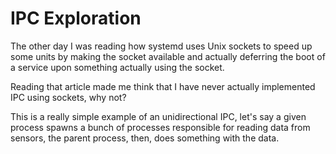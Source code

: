 # IPC Exploration

The other day I was reading how systemd uses Unix sockets to speed up some units by making the socket available and actually deferring the boot of a service upon something actually using the socket.

Reading that article made me think that I have never actually implemented IPC using sockets, why not?

This is a really simple example of an unidirectional IPC, let's say a given process spawns a bunch of processes responsible for reading data from sensors, the parent process, then, does something with the data.
